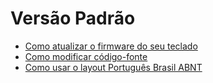 # Versão Padrão

- [Como atualizar o firmware do seu teclado](./COMO_ATUALIZAR_FIRMWARE.md)
- [Como modificar código-fonte](./COMO_MODIFICAR_CODIGO_FONTE.md)
- [Como usar o layout Português Brasil ABNT](./COMO_USAR_LAYOUT_PORTUGUES_BRASIL_ABNT.md)
